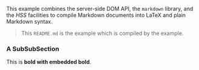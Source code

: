 This example combines the server-side DOM API, the `markdown` library,
and the *HSS* facilities to compile Markdown documents into LaTeX
and plain Markdown syntax.

> This `README.md` is the example which is compiled by the example. 

### A SubSubSection ###

This is **bold with embedded __bold__**.
